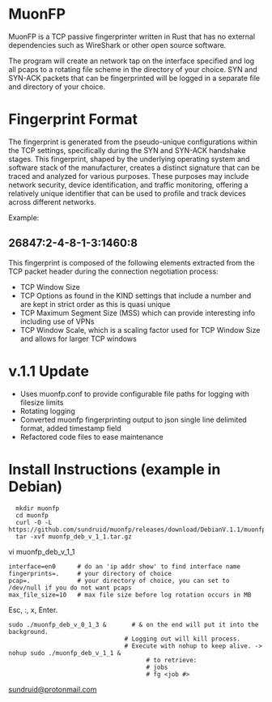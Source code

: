 # MuonFP
MuonFP is a TCP passive fingerprinter written in Rust that has no external dependencies such as WireShark or other open source software.  

The program will create an network tap on the interface specified and log all pcaps to a rotating file scheme in the directory of your choice. SYN and SYN-ACK packets that can be fingerprinted will be logged in a separate file and directory of your choice.

# Fingerprint Format
The fingerprint is generated from the pseudo-unique configurations within the TCP settings, specifically during the SYN and SYN-ACK handshake stages. This fingerprint, shaped by the underlying operating system and software stack of the manufacturer, creates a distinct signature that can be traced and analyzed for various purposes. These purposes may include network security, device identification, and traffic monitoring, offering a relatively unique identifier that can be used to profile and track devices across different networks.  

Example:  

## **26847:2-4-8-1-3:1460:8**  


This fingerprint is composed of the following elements extracted from the TCP packet header during the connection negotiation process:  

- TCP Window Size  
- TCP Options as found in the KIND settings that include a number and are kept in strict order as this is quasi unique
- TCP Maximum Segment Size (MSS) which can provide interesting info including use of VPNs
- TCP Window Scale, which is a scaling factor used for TCP Window Size and allows for larger TCP windows
  

# v.1.1 Update

- Uses muonfp.conf to provide configurable file paths for logging with filesize limits
- Rotating logging
- Converted muonfp fingerprinting output to json single line delimited format, added timestamp field
- Refactored code files to ease maintenance

# Install Instructions (example in Debian)

      mkdir muonfp  
      cd muonfp   
      curl -O -L https://github.com/sundruid/muonfp/releases/download/DebianV.1.1/muonfp_deb_v_1_1.tar.gz 
      tar -xvf muonfp_deb_v_1_1.tar.gz  
   
vi muonfp_deb_v_1_1

    interface=en0      # do an 'ip addr show' to find interface name
    fingerprints=.     # your directory of choice
    pcap=.             # your directory of choice, you can set to /dev/null if you do not want pcaps
    max_file_size=10   # max file size before log rotation occurs in MB

Esc, :, x, Enter. 

    sudo ./muonfp_deb_v_0_1_3 &       # & on the end will put it into the background. 
                                    # Logging out will kill process. 
                                    # Execute with nohup to keep alive. -> nohup sudo ./muonfp_deb_v_1_1 &
                                          # to retrieve:
                                          # jobs
                                          # fg <job #>


sundruid@protonmail.com
